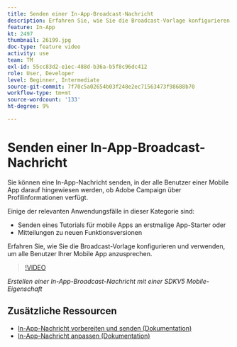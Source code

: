 ```yaml
---
title: Senden einer In-App-Broadcast-Nachricht
description: Erfahren Sie, wie Sie die Broadcast-Vorlage konfigurieren und verwenden, um alle Benutzer Ihrer Mobile App anzusprechen.
feature: In-App
kt: 2497
thumbnail: 26199.jpg
doc-type: feature video
activity: use
team: TM
exl-id: 55cc83d2-e1ec-488d-b36a-b5f8c96dc412
role: User, Developer
level: Beginner, Intermediate
source-git-commit: 7f70c5a02654b03f248e2ec71563473f98688b70
workflow-type: tm+mt
source-wordcount: '133'
ht-degree: 9%

---
```


# Senden einer In-App-Broadcast-Nachricht

Sie können eine In-App-Nachricht senden, in der alle Benutzer einer Mobile App darauf hingewiesen werden, ob Adobe Campaign über Profilinformationen verfügt.

Einige der relevanten Anwendungsfälle in dieser Kategorie sind:

* Senden eines Tutorials für mobile Apps an erstmalige App-Starter oder
* Mitteilungen zu neuen Funktionsversionen

Erfahren Sie, wie Sie die Broadcast-Vorlage konfigurieren und verwenden, um alle Benutzer Ihrer Mobile App anzusprechen.

>[!VIDEO](https://video.tv.adobe.com/v/26199?quality=12)

*Erstellen einer In-App-Broadcast-Nachricht mit einer SDKV5 Mobile-Eigenschaft*

## Zusätzliche Ressourcen

* [In-App-Nachricht vorbereiten und senden (Dokumentation)](https://experienceleague.adobe.com/docs/campaign-standard/using/communication-channels/in-app-messaging/preparing-and-sending-an-in-app-message.html?lang=en)
* [In-App-Nachricht anpassen (Dokumentation)](https://experienceleague.adobe.com/docs/campaign-standard/using/communication-channels/in-app-messaging/customizing-an-in-app-message.html?lang=en)

